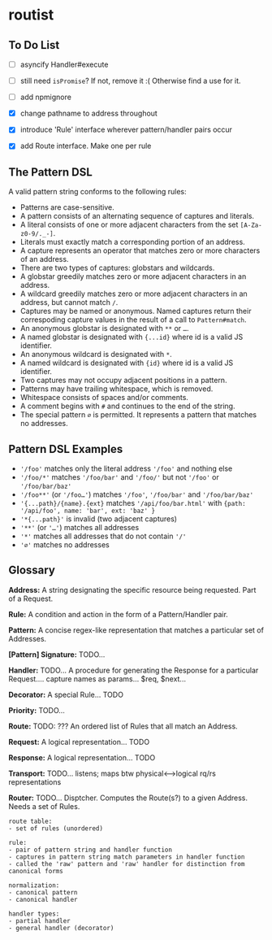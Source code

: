 # routist


## To Do List

- [ ] asyncify Handler#execute
- [ ] still need `isPromise`? If not, remove it :( Otherwise find a use for it.
- [ ] add npmignore
- [x] change pathname to address throughout
- [x] introduce 'Rule' interface wherever pattern/handler pairs occur
- [x] add Route interface. Make one per rule


## The Pattern DSL

A valid pattern string conforms to the following rules:
- Patterns are case-sensitive.
- A pattern consists of an alternating sequence of captures and literals.
- A literal consists of one or more adjacent characters from the set `[A-Za-z0-9/._-]`.
- Literals must exactly match a corresponding portion of an address.
- A capture represents an operator that matches zero or more characters of an address.
- There are two types of captures: globstars and wildcards.
- A globstar greedily matches zero or more adjacent characters in an address.
- A wildcard greedily matches zero or more adjacent characters in an address, but cannot match `/`.
- Captures may be named or anonymous. Named captures return their correspoding capture values in the result of a call to `Pattern#match`.
- An anonymous globstar is designated with `**` or `…`.
- A named globstar is designated with `{...id}` where id is a valid JS identifier.
- An anonymous wildcard is designated with `*`.
- A named wildcard is designated with `{id}` where id is a valid JS identifier.
- Two captures may not occupy adjacent positions in a pattern.
- Patterns may have trailing whitespace, which is removed.
- Whitespace consists of spaces and/or comments.
- A comment begins with `#` and continues to the end of the string.
- The special pattern `∅` is permitted. It represents a pattern that matches no addresses.

## Pattern DSL Examples

- `'/foo'` matches only the literal address `'/foo'` and nothing else
- `'/foo/*'` matches `'/foo/bar'` and `'/foo/'` but not `'/foo'` or `'/foo/bar/baz'`
- `'/foo**'` (or `'/foo…'`) matches `'/foo'`, `'/foo/bar'` and `'/foo/bar/baz'`
- `'{...path}/{name}.{ext}` matches `'/api/foo/bar.html'` with `{path: '/api/foo', name: 'bar', ext: 'baz' }`
- `'*{...path}'` is invalid (two adjacent captures)
- `'**'` (or `'…'`) matches all addresses
- `'*'` matches all addresses that do not contain `'/'`
- `'∅'` matches no addresses


## Glossary

**Address:** A string designating the specific resource being requested. Part of a Request.

**Rule:** A condition and action in the form of a Pattern/Handler pair.

**Pattern:** A concise regex-like representation that matches a particular set of Addresses.

**[Pattern] Signature:** TODO...

**Handler:** TODO... A procedure for generating the Response for a particular Request.... capture names as params... $req, $next...

**Decorator:** A special Rule... TODO

**Priority:** TODO...

**Route:** TODO: ??? An ordered list of Rules that all match an Address.

**Request:** A logical representation... TODO

**Response:** A logical representation... TODO

**Transport:** TODO... listens; maps btw physical<-->logical rq/rs representations

**Router:** TODO... Disptcher. Computes the Route(s?) to a given Address. Needs a set of Rules.



```
route table:
- set of rules (unordered)

rule:
- pair of pattern string and handler function
- captures in pattern string match parameters in handler function
- called the 'raw' pattern and 'raw' handler for distinction from canonical forms

normalization:
- canonical pattern
- canonical handler

handler types:
- partial handler
- general handler (decorator)


```
